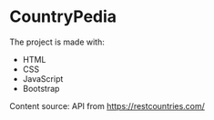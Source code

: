 # CountryPedia
The project is made with:
- HTML
- CSS
- JavaScript
- Bootstrap
  
Content source: API from https://restcountries.com/
